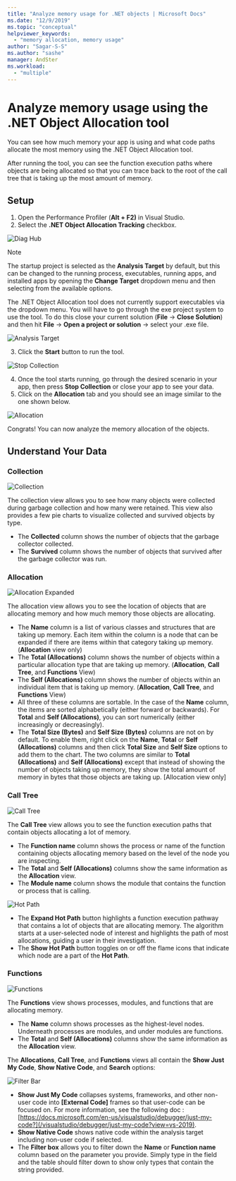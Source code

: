 ```yaml
---
title: "Analyze memory usage for .NET objects | Microsoft Docs"
ms.date: "12/9/2019"
ms.topic: "conceptual"
helpviewer_keywords:
  - "memory allocation, memory usage"
author: "Sagar-S-S"
ms.author: "sashe"
manager: AndSter
ms.workload:
  - "multiple"
---
```



# Analyze memory usage using the .NET Object Allocation tool

You can see how much memory your app is using and what code paths allocate the most memory using the .NET Object Allocation tool.

After running the tool, you can see the function execution paths where objects are being allocated so that you can trace back to the root of the call tree that is taking up the most amount of memory.

## Setup

1. Open the Performance Profiler (**Alt + F2)** in Visual Studio.
2.  Select the **.NET Object Allocation Tracking** checkbox.

![Diag Hub](../profiling/media/diaghub.png "Diag Hub")

> [!NOTE]
> The startup project is selected as the **Analysis Target** by default, but this can be changed to the running process, executables, running apps, and installed apps by opening the **Change Target** dropdown menu and then selecting from the available options.

   The .NET Object Allocation tool does not currently support executables via the dropdown menu. You will have to go through the exe project system to use the tool. To do this close your current solution (**File** -> **Close Solution**) and then hit **File** -> **Open a project or solution** -> select your .exe file.

![Analysis Target](../profiling/media/analysistarget.png "Analysis Target")

3. Click the **Start** button to run the tool.

![Stop Collection](../profiling/media/stopcollection.png "Stop Collection")

4. Once the tool starts running, go through the desired scenario in your app, then press **Stop Collection** or close your app to see your data.
5. Click on the **Allocation** tab and you should see an image similar to the one shown below.

![Allocation](../profiling/media/allocation.png "Allocation")

Congrats! You can now analyze the memory allocation of the objects.

## Understand Your Data

### Collection

![Collection](../profiling/media/collection.png "Collection")

The collection view allows you to see how many objects were collected during garbage collection and how many were retained. This view also provides a few pie charts to visualize collected and survived objects by type.

- The **Collected** column shows the number of objects that the garbage collector collected.
- The **Survived** column shows the number of objects that survived after the garbage collector was run.

### Allocation

![Allocation Expanded](../profiling/media/allocationexpanded.png "Allocation Expanded")

The allocation view allows you to see the location of objects that are allocating memory and how much memory those objects are allocating.

- The **Name** column is a list of various classes and structures that are taking up memory. Each item within the column is a node that can be expanded if there are items within that category taking up memory. (**Allocation** view only)
- The **Total (Allocations)** column shows the number of objects within a particular allocation type that are taking up memory. (**Allocation**, **Call Tree**, and **Functions** View)
- The **Self (Allocations)** column shows the number of objects within an individual item that is taking up memory. (**Allocation**, **Call Tree**, and **Functions** View)
- All three of these columns are sortable. In the case of the **Name** column, the items are sorted alphabetically (either forward or backwards). For **Total** and **Self (Allocations)**, you can sort numerically (either increasingly or decreasingly).
- The **Total Size (Bytes)** and **Self Size (Bytes)** columns are not on by default. To enable them, right click on the **Name**, **Total** or **Self (Allocations)** columns and then click **Total Size** and **Self Size** options to add them to the chart. The two columns are similar to **Total (Allocations)** and **Self (Allocations)** except that instead of showing the number of objects taking up memory, they show the total amount of memory in bytes that those objects are taking up. [Allocation view only]

### Call Tree

![Call Tree](../profiling/media/calltree.png "Call Tree")

The **Call Tree** view allows you to see the function execution paths that contain objects allocating a lot of memory.

- The **Function name** column shows the process or name of the function containing objects allocating memory based on the level of the node you are inspecting.
- The **Total** and **Self (Allocations)** columns show the same information as the **Allocation** view.
- The **Module name** column shows the module that contains the function or process that is calling.

![Hot Path](../profiling/media/hotpath.png "Hot Path")

- The **Expand Hot Path** button highlights a function execution pathway that contains a lot of objects that are allocating memory. The algorithm starts at a user-selected node of interest and highlights the path of most allocations, guiding a user in their investigation.
- The **Show Hot Path** button toggles on or off the flame icons that indicate which node are a part of the **Hot Path**.

### Functions

![Functions](../profiling/media/functions.png "Functions")

The **Functions** view shows processes, modules, and functions that are allocating memory.

- The **Name** column shows processes as the highest-level nodes. Underneath processes are modules, and under modules are functions.
- The **Total** and **Self (Allocations)** columns show the same information as the **Allocation** view.

The **Allocations**, **Call Tree**, and **Functions** views all contain the **Show Just My Code**, **Show Native Code**, and **Search** options:

![Filter Bar](../profiling/media/filterbar.png "Filter Bar")

- **Show Just My Code** collapses systems, frameworks, and other non-user code into **[External Code]** frames so that user-code can be focused on. For more information, see the following doc : [https://docs.microsoft.com/en-us/visualstudio/debugger/just-my-code?](/visualstudio/debugger/just-my-code?view=vs-2019).
- **Show Native Code** shows native code within the analysis target including non-user code if selected.
- The **Filter box** allows you to filter down the **Name** or **Function name** column based on the parameter you provide. Simply type in the field and the table should filter down to show only types that contain the string provided.
